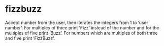 # fizzbuzz
Accept number from the user, then iterates the integers from 1 to ‘user number’. For multiples of three print ‘Fizz’ instead of the number and for the multiples of five print ‘Buzz’. For numbers which are multiples of both three and five print ‘FizzBuzz’.